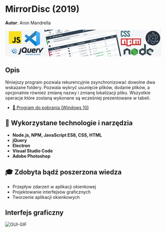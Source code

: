 # MirrorDisc (2019)

**Autor**: Aron Mandrella

![Thumbnail](https://raw.githubusercontent.com/aronmandrella/MirrorDisc/main/GitHub_Thumbnail.png)

## Opis
Niniejszy program pozwala rekurencyjnie zsynchronizować dowolne dwa wskazane foldery. Pozwala wykryć usunięcie plików, dodanie plików, a opcjonalnie również zmianę nazwy i zmianę lokalizacji pliku. Wszystkie operacje które zostaną wykonane są wcześniej prezentowane w tabeli.

* [💾 Program do pobrania (Windows 10)](https://github.com/aronmandrella/MirrorDisc/releases/tag/v1.0)

## 🧰 Wykorzystane technologie i narzędzia
* **Node.js, NPM, JavaScript ES8, CSS, HTML**
* **jQuery**
* **Electron**
* **Visual Studio Code**
* **Adobe Photoshop**

## 🎓 Zdobyta bądź poszerzona wiedza
* Przepływ zdarzeń w aplikacji okienkowej
* Projektowanie interfejsów graficznych
* Tworzenie aplikacji okienkowych

## Interfejs graficzny
![GUI-GIF](https://raw.githubusercontent.com/aronmandrella/MirrorDisc/main/MirrorDiscPreview.gif)
